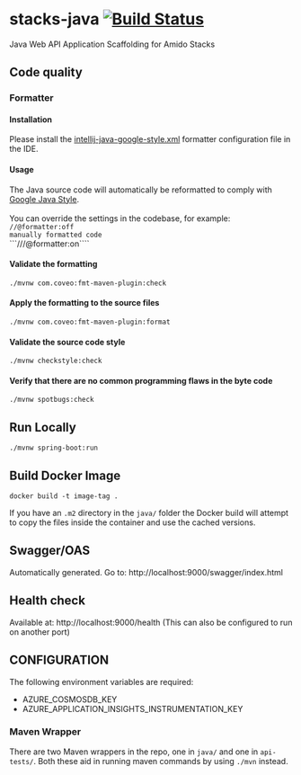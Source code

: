 # stacks-java [![Build Status](https://dev.azure.com/amido-dev/Amido-Stacks/_apis/build/status/amido-stacks-java-springboot-aks?branchName=master)](https://dev.azure.com/amido-dev/Amido-Stacks/_build/latest?definitionId=101&branchName=master)
Java Web API Application Scaffolding for Amido Stacks

## Code quality

### Formatter

#### Installation
Please install the [intellij-java-google-style.xml](../tools/formatter/intellij-java-google-style.xml) formatter configuration file in the IDE.

#### Usage
The Java source code will automatically be reformatted to comply with [Google Java Style](https://google.github.io/styleguide/javaguide.html). <br /><br />
You can override the settings in the codebase, for example:<br />
```//@formatter:off```<br />
```manually formatted code```<br />
```///@formatter:on````<br />

#### Validate the formatting
`./mvnw com.coveo:fmt-maven-plugin:check`

#### Apply the formatting to the source files
`./mvnw com.coveo:fmt-maven-plugin:format`

#### Validate the source code style
`./mvnw checkstyle:check `

#### Verify that there are no common programming flaws in the byte code
`./mvnw spotbugs:check `
 
## Run Locally

`./mvnw spring-boot:run`

## Build Docker Image

`docker build -t image-tag .`

If you have an `.m2` directory in the `java/` folder the Docker build will
attempt to copy the files inside the container and use the cached versions.

## Swagger/OAS

Automatically generated. Go to: http://localhost:9000/swagger/index.html

## Health check

Available at: http://localhost:9000/health
(This can also be configured to run on another port)

## CONFIGURATION

The following environment variables are required:

- AZURE_COSMOSDB_KEY
- AZURE_APPLICATION_INSIGHTS_INSTRUMENTATION_KEY

### Maven Wrapper

There are two Maven wrappers in the repo, one in `java/` and one in `api-tests/`.
Both these aid in running maven commands by using `./mvn` instead.
